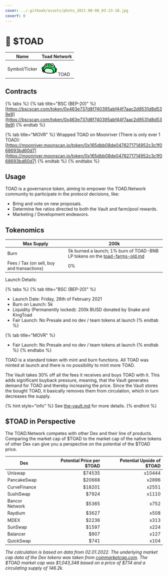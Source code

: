 ```yaml
---
cover: ../.gitbook/assets/photo_2021-08-08_03-23-18.jpg
coverY: 0
---
```


# 🐸 $TOAD

| Name          | Toad Network                                 |
| ------------- | -------------------------------------------- |
| Symbol/Ticker | ![](../.gitbook/assets/TOAD.symbol.svg) TOAD |

## Contracts

{% tabs %}
{% tab title="BSC (BEP-20)" %}
[https://bscscan.com/token/0x463e737d8f740395abf44f7aac2d9531d8d539e9](https://bscscan.com/token/0x463e737d8f740395abf44f7aac2d9531d8d539e9)
{% endtab %}

{% tab title="MOVR" %}
Wrapped TOAD on Moonriver (There is only ever 1 TOAD): [https://moonriver.moonscan.io/token/0x165dbb08de0476271714952c3c1f068693bd60d7](https://moonriver.moonscan.io/token/0x165dbb08de0476271714952c3c1f068693bd60d7)
{% endtab %}
{% endtabs %}

## Usage

TOAD is a governance token, aiming to empower the TOAD.Network community to participate in the protocol decisions, like:

* Bring and vote on new proposals.
* Determine fee ratios directed to both the Vault and farm/pool rewards.
* Marketing / Development endeavors.

## Tokenomics

| Max Supply                                 | 200k                                                                                                                        |
| ------------------------------------------ | --------------------------------------------------------------------------------------------------------------------------- |
| Burn                                       | 5k burned a launch; 1% burn of TOAD-BNB LP tokens on the [toad-farms-old.md](../products/farms/toad-farms-old.md "mention") |
| Fees / Tax (on sell, buy and transactions) | 0%                                                                                                                          |

Launch Details:

{% tabs %}
{% tab title="BSC (BEP-20)" %}
* Launch Date: Friday, 26th of February 2021
* Burn on Launch: 5k
* Liquidity (Permanently locked): 200k BUSD donated by Snake and KingToad&#x20;
* Fair Launch: No Presale and no dev / team tokens at launch
{% endtab %}

{% tab title="MOVR" %}
* Fair Launch: No Presale and no dev / team tokens at launch
{% endtab %}
{% endtabs %}

TOAD is a standard token with mint and burn functions. All TOAD was minted at launch and there is no possibility to mint more TOAD.

The Vault takes 30% off all the fees it receives and buys TOAD with it. This adds significant buyback pressure, meaning, that the Vault generates demand for TOAD and thereby increasing the price. Since the Vault stores the bought TOAD, it basically removes them from circulation, which in turn decreases the supply.&#x20;

{% hint style="info" %}
See [the-vault.md](../concepts/the-vault.md "mention") for more details.
{% endhint %}

## $TOAD in Perspective

The TOAD.Network competes with other Dex and their line of products. Comparing the market cap of $TOAD to the market cap of the native tokens of other Dex can give you a perspective on the potential of the $TOAD price.

| Dex            | Potential Price per $TOAD | Potential Upside of $TOAD |
| -------------- | ------------------------: | ------------------------: |
| Uniswap        |                    $74535 |                    x10444 |
| PancakeSwap    |                    $20668 |                     x2896 |
| CurveFinance   |                    $18201 |                     x2551 |
| SushiSwap      |                     $7924 |                     x1110 |
| Bancor Network |                     $5365 |                      x752 |
| Raydium        |                     $3627 |                      x508 |
| MDEX           |                     $2236 |                      x313 |
| SunSwap        |                     $1597 |                      x224 |
| Balancer       |                      $907 |                      x127 |
| QuickSwap      |                      $741 |                      x104 |

_The calculation is based on data from 02.01.2022. The underlying market cap data of the Dex tokens was taken from_ [_coinmarketcap.com_](https://coinmarketcap.com)_. The $TOAD market cap was $1,043,346 based on a price of $7.14 and a circulating supply of 146.2k._
